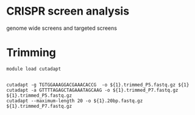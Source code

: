 # CRISPR screen analysis
genome wide screens and targeted screens 

# Trimming 

```
module load cutadapt 


cutadapt -g TGTGGAAAGGACGAAACACCG  -o ${1}.trimmed_P5.fastq.gz ${1}
cutadapt -a GTTTTAGAGCTAGAAATAGCAAG -o ${1}.trimmed_P7.fastq.gz ${1}.trimmed_P5.fastq.gz
cutadapt --maximum-length 20 -o ${1}.20bp.fastq.gz ${1}.trimmed_P7.fastq.gz  

```
